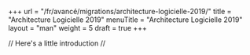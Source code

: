 +++
url = "/fr/avancé/migrations/architecture-logicielle-2019/"
title = "Architecture Logicielle 2019"
menuTitle = "Architecture Logicielle 2019"
layout = "man"
weight = 5
draft = true
+++

// Here's a little introduction //

## 
